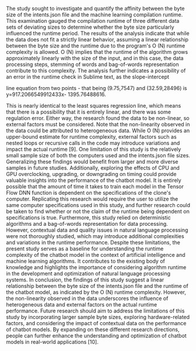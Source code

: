 The study sought to investigate and quantify the affinity between the byte size of the intents.json file and the
machine learning compilation runtime. This examination gauged the compilation runtime of three different data sets
of deviating sizes to determine whether the byte size particularly influenced the runtime period.
The results of the analysis indicate that while the data does not fit a strictly linear behavior, assuming a linear
relationship between the byte size and the runtime due to the program's O (N) runtime complexity is allowed.
O (N) implies that the runtime of the algorithm grows approximately linearly with the size of the input, and in this
case, the data processing steps, stemming of words and bag-of-words representation contribute to this complexity.
The analysis further indicates a possibility of an error in the runtime check in Sublime text, as the slope-intercept

line equation from two points - that being (9.75,7547) and (32.59,28496) is y=917.2066549912433x-
1395.76488616.

This is nearly identical to the least squares regression line, which means that there is a possibility that it is entirely
linear, and there was some regulation error. Either way, the research found the data to be non-linear, so external
factors must be considered.
Note that the non-linearity observed in the data could be attributed to heterogeneous data. While O (N) provides an
upper-bound estimate for runtime complexity, external factors such as nested loops or recursive calls in the code
may introduce variations and impact the actual runtime [9].
One limitation of this study is the relatively small sample size of both the computers used and the intents.json file
sizes. Generalizing these findings would benefit from larger and more diverse samples in future studies.
Additionally, exploring the effects of CPU and GPU overclocking, upgrading, or downgrading on timing could
provide valuable insights into the performance of the chatbot model.
It is entirely possible that the amount of time it takes to train each model in the Tensor Flow DNN function is
dependent on the specifications of the clone's computer. Replicating this research would require the user to utilize
the same computer specifications used in this study, and further research could be taken to find whether or not the
claim of the runtime being dependent on specifications is true. Furthermore, this study relied on deterministic
algorithms and a bag-of-words representation for data processing. However, contextual data and quality issues in
natural language processing were not thoroughly studied, which may introduce additional complexities and
variations in the runtime performance.
Despite these limitations, the present study serves as a baseline for understanding the runtime complexity of the
chatbot model in the context of artificial intelligence and machine learning algorithms. It contributes to the existing
body of knowledge and highlights the importance of considering algorithm runtime in the development and
optimization of natural language processing systems.
In conclusion, the findings of this study suggest a linear relationship between the byte size of the intents.json file and
the runtime of the chatbot model, as indicated by the O (N) runtime complexity. However, the non-linearity
observed in the data underscores the influence of heterogeneous data and external factors on the actual runtime
performance. Future research should aim to address the limitations of this study by incorporating larger sample byte
sizes, exploring hardware-related factors, and considering the impact of contextual data on the performance of
chatbot models. By expanding on these different research directions, people can further enhance the understanding
and optimization of chatbot models in real-world applications [10].
